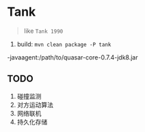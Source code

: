 # Tank

> like `Tank 1990`

1. build: `mvn clean package -P tank`

-javaagent:/path/to/quasar-core-0.7.4-jdk8.jar

## TODO

1. 碰撞监测
1. 对方运动算法
1. 网络联机
1. 持久化存储